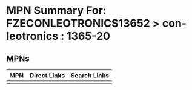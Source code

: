 



# MPN Summary For: FZECONLEOTRONICS13652 > con-leotronics : 1365-20

## MPNs
  

|MPN|Direct Links|Search Links|
| :--- | :--- | :--- |
||||
